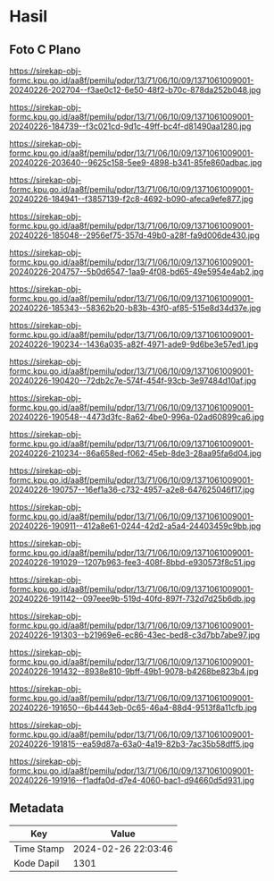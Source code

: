 # Hasil

## Foto C Plano

https://sirekap-obj-formc.kpu.go.id/aa8f/pemilu/pdpr/13/71/06/10/09/1371061009001-20240226-202704--f3ae0c12-6e50-48f2-b70c-878da252b048.jpg

https://sirekap-obj-formc.kpu.go.id/aa8f/pemilu/pdpr/13/71/06/10/09/1371061009001-20240226-184739--f3c021cd-9d1c-49ff-bc4f-d81490aa1280.jpg

https://sirekap-obj-formc.kpu.go.id/aa8f/pemilu/pdpr/13/71/06/10/09/1371061009001-20240226-203640--9625c158-5ee9-4898-b341-85fe860adbac.jpg

https://sirekap-obj-formc.kpu.go.id/aa8f/pemilu/pdpr/13/71/06/10/09/1371061009001-20240226-184941--f3857139-f2c8-4692-b090-afeca9efe877.jpg

https://sirekap-obj-formc.kpu.go.id/aa8f/pemilu/pdpr/13/71/06/10/09/1371061009001-20240226-185048--2956ef75-357d-49b0-a28f-fa9d006de430.jpg

https://sirekap-obj-formc.kpu.go.id/aa8f/pemilu/pdpr/13/71/06/10/09/1371061009001-20240226-204757--5b0d6547-1aa9-4f08-bd65-49e5954e4ab2.jpg

https://sirekap-obj-formc.kpu.go.id/aa8f/pemilu/pdpr/13/71/06/10/09/1371061009001-20240226-185343--58362b20-b83b-43f0-af85-515e8d34d37e.jpg

https://sirekap-obj-formc.kpu.go.id/aa8f/pemilu/pdpr/13/71/06/10/09/1371061009001-20240226-190234--1436a035-a82f-4971-ade9-9d6be3e57ed1.jpg

https://sirekap-obj-formc.kpu.go.id/aa8f/pemilu/pdpr/13/71/06/10/09/1371061009001-20240226-190420--72db2c7e-574f-454f-93cb-3e97484d10af.jpg

https://sirekap-obj-formc.kpu.go.id/aa8f/pemilu/pdpr/13/71/06/10/09/1371061009001-20240226-190548--4473d3fc-8a62-4be0-996a-02ad60899ca6.jpg

https://sirekap-obj-formc.kpu.go.id/aa8f/pemilu/pdpr/13/71/06/10/09/1371061009001-20240226-210234--86a658ed-f062-45eb-8de3-28aa95fa6d04.jpg

https://sirekap-obj-formc.kpu.go.id/aa8f/pemilu/pdpr/13/71/06/10/09/1371061009001-20240226-190757--16ef1a36-c732-4957-a2e8-647625046f17.jpg

https://sirekap-obj-formc.kpu.go.id/aa8f/pemilu/pdpr/13/71/06/10/09/1371061009001-20240226-190911--412a8e61-0244-42d2-a5a4-24403459c9bb.jpg

https://sirekap-obj-formc.kpu.go.id/aa8f/pemilu/pdpr/13/71/06/10/09/1371061009001-20240226-191029--1207b963-fee3-408f-8bbd-e930573f8c51.jpg

https://sirekap-obj-formc.kpu.go.id/aa8f/pemilu/pdpr/13/71/06/10/09/1371061009001-20240226-191142--097eee9b-519d-40fd-897f-732d7d25b6db.jpg

https://sirekap-obj-formc.kpu.go.id/aa8f/pemilu/pdpr/13/71/06/10/09/1371061009001-20240226-191303--b21969e6-ec86-43ec-bed8-c3d7bb7abe97.jpg

https://sirekap-obj-formc.kpu.go.id/aa8f/pemilu/pdpr/13/71/06/10/09/1371061009001-20240226-191432--8938e810-9bff-49b1-9078-b4268be823b4.jpg

https://sirekap-obj-formc.kpu.go.id/aa8f/pemilu/pdpr/13/71/06/10/09/1371061009001-20240226-191650--6b4443eb-0c65-46a4-88d4-9513f8a11cfb.jpg

https://sirekap-obj-formc.kpu.go.id/aa8f/pemilu/pdpr/13/71/06/10/09/1371061009001-20240226-191815--ea59d87a-63a0-4a19-82b3-7ac35b58dff5.jpg

https://sirekap-obj-formc.kpu.go.id/aa8f/pemilu/pdpr/13/71/06/10/09/1371061009001-20240226-191916--f1adfa0d-d7e4-4060-bac1-d94660d5d931.jpg


## Metadata

| Key        | Value               |
| ---------- | ------------------- |
| Time Stamp | 2024-02-26 22:03:46 |
| Kode Dapil | 1301                |



